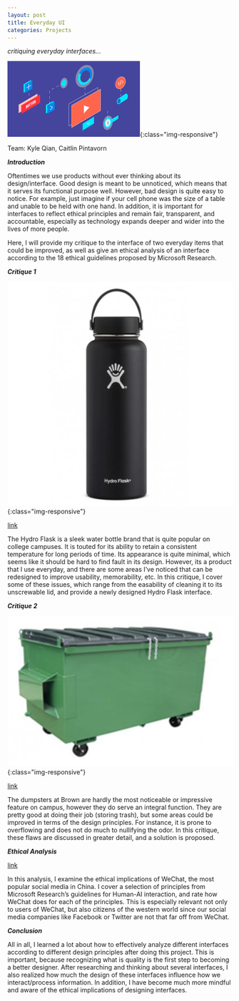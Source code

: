 ```yaml
---
layout: post
title: Everyday UI
categories: Projects
---
```


*critiquing everyday interfaces...*

![GoogleClips](/public/images/interface.png){:class="img-responsive"}

<!--more-->

Team: Kyle Qian, Caitlin Pintavorn

***Introduction***

Oftentimes we use products without ever thinking about its design/interface. Good design is meant to be unnoticed, which means that it serves its functional purpose well. However, bad design is quite easy to notice. For example, just imagine if your cell phone was the size of a table and unable to be held with one hand. In addition, it is important for interfaces to reflect ethical principles and remain fair, transparent, and accountable, especially as technology expands deeper and wider into the lives of more people. 

Here, I will provide my critique to the interface of two everyday items that could be improved, as well as give an ethical analysis of an interface according to the 18 ethical guidelines proposed by Microsoft Research.


***Critique 1***

![GoogleClips](/public/images/hydroflask.png){:class="img-responsive"}

[link](https://medium.com/@kyle_qian/hydro-flasks-hydration-mission-37dcce5012f0)

The Hydro Flask is a sleek water bottle brand that is quite popular on college campuses. It is touted for its ability to retain a consistent temperature for long periods of time. Its appearance is quite minimal, which seems like it should be hard to find fault in its design. However, its a product that I use everyday, and there are some areas I’ve noticed that can be redesigned to improve usability, memorability, etc. In this critique, I cover some of these issues, which range from the easability of cleaning it to its unscrewable lid, and provide a newly designed Hydro Flask interface.

***Critique 2***

![GoogleClips](/public/images/trash.png){:class="img-responsive"}

[link](https://medium.com/@caitlinpintavorn/trash-talk-23f4690cebbf)

The dumpsters at Brown are hardly the most noticeable or impressive feature on campus, however they do serve an integral function. They are pretty good at doing their job (storing trash), but some areas could be improved in terms of the design principles. For instance, it is prone to overflowing and does not do much to nullifying the odor. In this critique, these flaws are discussed in greater detail, and a solution is proposed.

***Ethical Analysis***

[link](https://medium.com/@kyle_qian/xichat-1e90e642c5fb)

In this analysis, I examine the ethical implications of WeChat, the most popular social media in China. I cover a selection of principles from Microsoft Research’s guidelines for Human-AI interaction, and rate how WeChat does for each of the principles. This is especially relevant not only to users of WeChat, but also citizens of the western world since our social media companies like Facebook or Twitter are not that far off from WeChat.

***Conclusion***
    
All in all, I learned a lot about how to effectively analyze different interfaces according to different design principles after doing this project. This is important, because recognizing what is quality is the first step to becoming a better designer. After researching and thinking about several interfaces, I also realized how much the design of these interfaces influence how we interact/process information. In addition, I have become much more mindful and aware of the ethical implications of designing interfaces.



